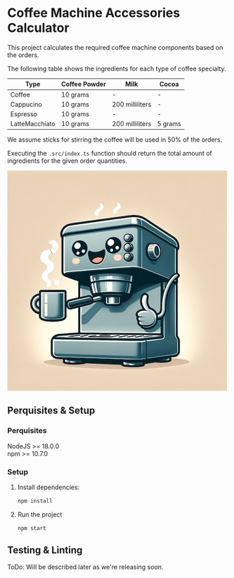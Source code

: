 # Coffee Machine Accessories Calculator

This project calculates the required coffee machine components based on the orders.

The following table shows the ingredients for each type of coffee specialty.

| Type           | Coffee Powder | Milk            | Cocoa   |
| -------------- | ------------- | --------------- | ------- |
| Coffee         | 10 grams      | -               | -       |
| Cappucino      | 10 grams      | 200 milliliters | -       |
| Espresso       | 10 grams      | -               | -       |
| LatteMacchiato | 10 grams      | 200 milliliters | 5 grams |

We assume sticks for stirring the coffee will be used in 50% of the orders.

Executing the `.src/index.ts` function should return the total amount of ingredients for the given order quantities.

![Coffee-Machine](./doc/coffee-machine.jpeg)

## Perquisites & Setup

### Perquisites

NodeJS >= 18.0.0\
npm >= 10.7.0

### Setup

1. Install dependencies:
   ```bash
   npm install
   ```
2. Run the project
   ```bash
   npm start
   ```

## Testing & Linting

ToDo: Will be described later as we're releasing soon.
